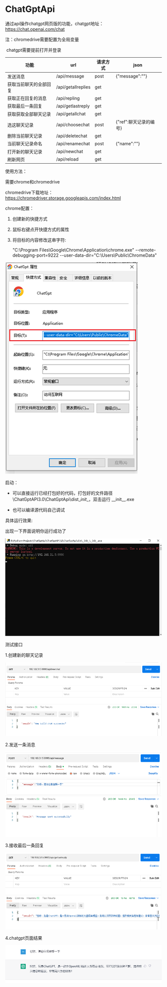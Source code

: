 # ChatGptApi
通过api操作chatgpt网页版的功能，chatgpt地址： https://chat.openai.com/chat

注：chromedrive需要配置为全局变量

​		chatgpt需要提前打开并登录

| 功能                   | url                | 请求方式 | json                   |
| ---------------------- | ------------------ | -------- | ---------------------- |
| 发送消息               | /api/message       | post     | {"message":""}         |
| 获取当前聊天的全部回复 | /api/getallreplies | get      |                        |
| 获取正在回复的消息     | /api/repling       | get      |                        |
| 获取最后一条回复       | /api/getlastreply  | get      |                        |
| 获取获取全部聊天记录   | /api/getallchat    | get      |                        |
| 选这聊天记录           | /api/choosechat    | post     | {"ref":聊天记录的编号} |
| 删除当前聊天记录       | /api/deletechat    | get      |                        |
| 当前聊天记录命名       | /api/renamechat    | post     | {"name":""}            |
| 打开新的聊天记录       | /api/newchat       | get      |                        |
| 刷新网页               | /api/reload        | get      |                        |

使用方法：

需要chrome和chromedrive

chromedrive下载地址： https://chromedriver.storage.googleapis.com/index.html

chrome配置：

1. 创建新的快捷方式

2. 鼠标右键点开快捷方式的属性

3. 将目标的内容修改这串字符:

   "C:\Program Files\Google\Chrome\Application\chrome.exe" --remote-debugging-port=9222 --user-data-dir="C:\Users\Public\ChromeData"

![](\image\chrome.png)

启动：

- 可以直接运行已经打包好的代码，打包好的文件路径\ChatGptAPI3.0\ChatGptApi\dist\__init__，双击运行 \_\_init\_\_.exe

- 也可以编译源代码自己调试



具体运行效果:

出现一下界面说明你运行成功了

![](\image\效果图1.png)

测试接口

1.创建新的聊天记录

![](/image/效果图2.png)

2.发送一条消息

![](/image/效果图4.png)

3.接收最后一条回复

![](/image/效果图5.png)

4.chatgpt页面结果

![](/image/效果图6.png)



